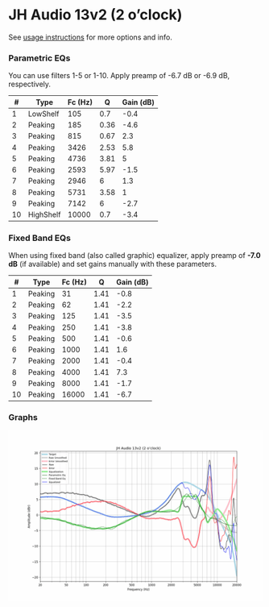 # JH Audio 13v2 (2 o’clock)
See [usage instructions](https://github.com/jaakkopasanen/AutoEq#usage) for more options and info.

### Parametric EQs
You can use filters 1-5 or 1-10. Apply preamp of -6.7 dB or -6.9 dB, respectively.

|   # | Type      |   Fc (Hz) |    Q |   Gain (dB) |
|-----|-----------|-----------|------|-------------|
|   1 | LowShelf  |       105 | 0.7  |        -0.4 |
|   2 | Peaking   |       185 | 0.36 |        -4.6 |
|   3 | Peaking   |       815 | 0.67 |         2.3 |
|   4 | Peaking   |      3426 | 2.53 |         5.8 |
|   5 | Peaking   |      4736 | 3.81 |         5   |
|   6 | Peaking   |      2593 | 5.97 |        -1.5 |
|   7 | Peaking   |      2946 | 6    |         1.3 |
|   8 | Peaking   |      5731 | 3.58 |         1   |
|   9 | Peaking   |      7142 | 6    |        -2.7 |
|  10 | HighShelf |     10000 | 0.7  |        -3.4 |

### Fixed Band EQs
When using fixed band (also called graphic) equalizer, apply preamp of **-7.0 dB** (if available) and set gains manually with these parameters.

|   # | Type    |   Fc (Hz) |    Q |   Gain (dB) |
|-----|---------|-----------|------|-------------|
|   1 | Peaking |        31 | 1.41 |        -0.8 |
|   2 | Peaking |        62 | 1.41 |        -2.2 |
|   3 | Peaking |       125 | 1.41 |        -3.5 |
|   4 | Peaking |       250 | 1.41 |        -3.8 |
|   5 | Peaking |       500 | 1.41 |        -0.6 |
|   6 | Peaking |      1000 | 1.41 |         1.6 |
|   7 | Peaking |      2000 | 1.41 |        -0.4 |
|   8 | Peaking |      4000 | 1.41 |         7.3 |
|   9 | Peaking |      8000 | 1.41 |        -1.7 |
|  10 | Peaking |     16000 | 1.41 |        -6.7 |

### Graphs
![](./JH%20Audio%2013v2%20(2%20o%E2%80%99clock).png)
